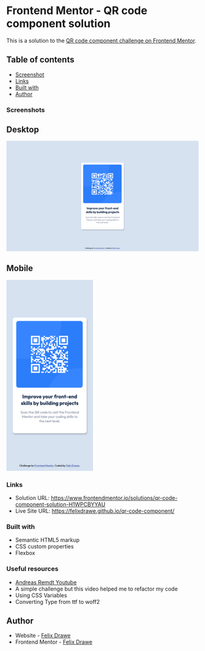 # Frontend Mentor - QR code component solution

This is a solution to the [QR code component challenge on Frontend Mentor](https://www.frontendmentor.io/challenges/qr-code-component-iux_sIO_H).

## Table of contents

- [Screenshot](#screenshot)
- [Links](#links)
- [Built with](#built-with)
- [Author](#author)

### Screenshots

## Desktop

<img src="./assets/images/desktop.png" width="600">

## Mobile

<img src="./assets/images/mobile.png" height="500">

### Links

- Solution URL: https://www.frontendmentor.io/solutions/qr-code-component-solution-H1WPCBYYAU
- Live Site URL: https://felixdrawe.github.io/qr-code-component/

### Built with

- Semantic HTML5 markup
- CSS custom properties
- Flexbox

### Useful resources

- [Andreas Remdt Youtube](https://www.youtube.com/watch?v=ANOz2JJqcgc&t=354s)
- A simple challenge but this video helped me to refactor my code
- Using CSS Variables
- Converting Type from ttf to woff2

## Author

- Website - [Felix Drawe](https://www.felixdrawe.de)
- Frontend Mentor - [Felix Drawe](https://www.frontendmentor.io/profile/Felixdrawe)
